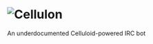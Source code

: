 ![Cellulon](https://github.com/celluloid/celluloid/raw/master/logo.png)
===========

An underdocumented Celluloid-powered IRC bot
